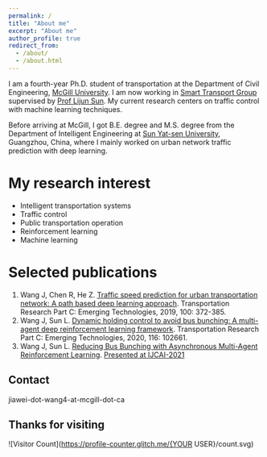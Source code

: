 ```yaml
---
permalink: /
title: "About me"
excerpt: "About me"
author_profile: true
redirect_from: 
  - /about/
  - /about.html
---
```


I am a fourth-year Ph.D. student of transportation at the Department of Civil Engineering, [McGill University](https://www.mcgill.ca/engineering/).  I am now working in [Smart Transport Group](https://smart-transport.github.io/) supervised by [Prof Lijun Sun](https://lijunsun.github.io/). 
My current research centers on traffic control with machine learning techniques.   

Before arriving at McGill, I got B.E. degree and M.S. degree from the Department of Intelligent Engineering at [Sun Yat-sen University](http://www.sysu.edu.cn/cn/index.htm), Guangzhou, China, where I mainly worked on urban network traffic prediction with deep learning. 


My research interest
======
* Intelligent transportation systems
* Traffic control 
* Public transportation operation  
* Reinforcement learning
* Machine learning

Selected publications
======
1. Wang J, Chen R, He Z. [Traffic speed prediction for urban transportation network: A path based deep learning approach](https://www.sciencedirect.com/science/article/pii/S0968090X1831043X). Transportation Research Part C: Emerging Technologies, 2019, 100: 372-385. 
2. Wang J, Sun L. [Dynamic holding control to avoid bus bunching: A multi-agent deep reinforcement learning framework](https://www.sciencedirect.com/science/article/pii/S0968090X20305763). Transportation Research Part C: Emerging Technologies, 2020, 116: 102661.
3. Wang J, Sun L. [Reducing Bus Bunching with Asynchronous Multi-Agent Reinforcement Learning](https://www.ijcai.org/proceedings/2021/0060.pdf).  [Presented at IJCAI-2021](https://recorder-v3.slideslive.com/?share=41001&s=d0be2dfc-7ff1-4c94-ad7a-8cd2408e4591)

Contact
------
jiawei-dot-wang4-at-mcgill-dot-ca

Thanks for visiting
------
![Visitor Count](https://profile-counter.glitch.me/{YOUR USER}/count.svg)
